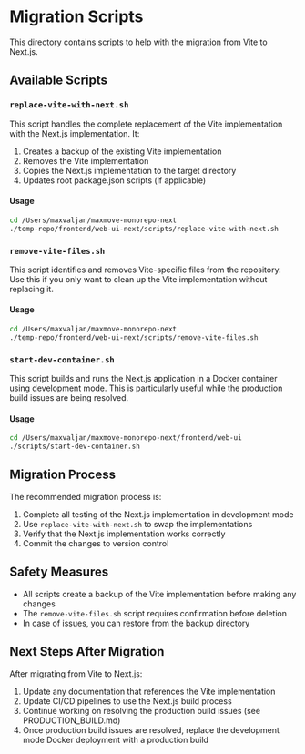 # Migration Scripts

This directory contains scripts to help with the migration from Vite to Next.js.

## Available Scripts

### `replace-vite-with-next.sh`

This script handles the complete replacement of the Vite implementation with the Next.js implementation. It:

1. Creates a backup of the existing Vite implementation
2. Removes the Vite implementation
3. Copies the Next.js implementation to the target directory
4. Updates root package.json scripts (if applicable)

#### Usage

```bash
cd /Users/maxvaljan/maxmove-monorepo-next
./temp-repo/frontend/web-ui-next/scripts/replace-vite-with-next.sh
```

### `remove-vite-files.sh`

This script identifies and removes Vite-specific files from the repository. Use this if you only want to clean up the Vite implementation without replacing it.

#### Usage

```bash
cd /Users/maxvaljan/maxmove-monorepo-next
./temp-repo/frontend/web-ui-next/scripts/remove-vite-files.sh
```

### `start-dev-container.sh`

This script builds and runs the Next.js application in a Docker container using development mode. This is particularly useful while the production build issues are being resolved.

#### Usage

```bash
cd /Users/maxvaljan/maxmove-monorepo-next/frontend/web-ui
./scripts/start-dev-container.sh
```

## Migration Process

The recommended migration process is:

1. Complete all testing of the Next.js implementation in development mode
2. Use `replace-vite-with-next.sh` to swap the implementations
3. Verify that the Next.js implementation works correctly
4. Commit the changes to version control

## Safety Measures

- All scripts create a backup of the Vite implementation before making any changes
- The `remove-vite-files.sh` script requires confirmation before deletion
- In case of issues, you can restore from the backup directory

## Next Steps After Migration

After migrating from Vite to Next.js:

1. Update any documentation that references the Vite implementation
2. Update CI/CD pipelines to use the Next.js build process
3. Continue working on resolving the production build issues (see PRODUCTION_BUILD.md)
4. Once production build issues are resolved, replace the development mode Docker deployment with a production build